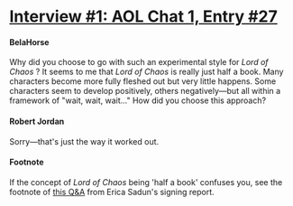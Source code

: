 # [Interview #1: AOL Chat 1, Entry #27](https://www.theoryland.com/intvmain.php?i=1#27)

#### BelaHorse

Why did you choose to go with such an experimental style for
*Lord of Chaos*
? It seems to me that
*Lord of Chaos*
is really just half a book. Many characters become more fully fleshed out but very little happens. Some characters seem to develop positively, others negatively—but all within a framework of "wait, wait, wait..." How did you choose this approach?

#### Robert Jordan

Sorry—that's just the way it worked out.

#### Footnote

If the concept of
*Lord of Chaos*
being 'half a book' confuses you, see the footnote of
[this Q&A](http://www.theoryland.com/intvmain.php?i=24#19)
from Erica Sadun's signing report.

